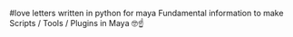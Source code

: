 #love letters written in python for maya
Fundamental information to make  Scripts / Tools / Plugins in Maya 🤓☝

